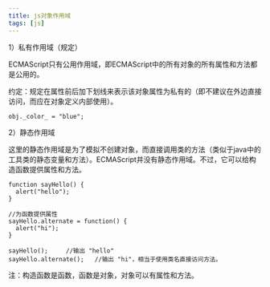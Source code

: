 ```yaml
---
title: js对象作用域
tags: [js]
---
```


1）私有作用域（规定）

ECMAScript只有公用作用域，即ECMAScript中的所有对象的所有属性和方法都是公用的。

约定：规定在属性前后加下划线来表示该对象属性为私有的（即不建议在外边直接访问，而应在对象定义内部使用）。

```
obj._color_ = "blue";
```

2）静态作用域

这里的静态作用域是为了模拟不创建对象，而直接调用类的方法（类似于java中的工具类的静态变量和方法）。ECMAScript并没有静态作用域。不过，它可以给构造函数提供属性和方法。

```
function sayHello() {
  alert("hello");
}

//为函数提供属性
sayHello.alternate = function() {
  alert("hi");
}

sayHello();     //输出 "hello"
sayHello.alternate();   //输出 "hi"，相当于使用类名直接访问方法。
```

注：构造函数是函数，函数是对象，对象可以有属性和方法。